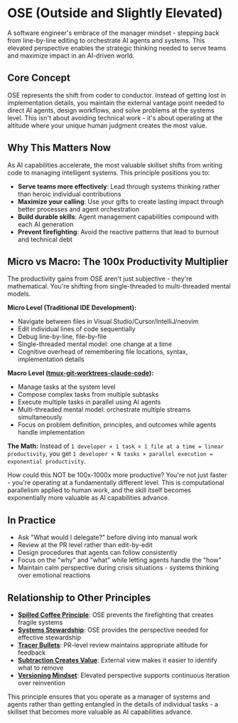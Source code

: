 # OSE (Outside and Slightly Elevated)

A software engineer's embrace of the manager mindset - stepping back from line-by-line editing to orchestrate AI agents and systems. This elevated perspective enables the strategic thinking needed to serve teams and maximize impact in an AI-driven world.

## Core Concept

OSE represents the shift from coder to conductor. Instead of getting lost in implementation details, you maintain the external vantage point needed to direct AI agents, design workflows, and solve problems at the systems level. This isn't about avoiding technical work - it's about operating at the altitude where your unique human judgment creates the most value.

## Why This Matters Now

As AI capabilities accelerate, the most valuable skillset shifts from writing code to managing intelligent systems. This principle positions you to:

- **Serve teams more effectively**: Lead through systems thinking rather than heroic individual contributions
- **Maximize your calling**: Use your gifts to create lasting impact through better processes and agent orchestration
- **Build durable skills**: Agent management capabilities compound with each AI generation
- **Prevent firefighting**: Avoid the reactive patterns that lead to burnout and technical debt

## Micro vs Macro: The 100x Productivity Multiplier

The productivity gains from OSE aren't just subjective - they're mathematical. You're shifting from single-threaded to multi-threaded mental models.

**Micro Level (Traditional IDE Development):**
- Navigate between files in Visual Studio/Cursor/IntelliJ/neovim
- Edit individual lines of code sequentially
- Debug line-by-line, file-by-file
- Single-threaded mental model: one change at a time
- Cognitive overhead of remembering file locations, syntax, implementation details

**Macro Level ([tmux-git-worktrees-claude-code](../procedures/tmux-git-worktrees-claude-code.md)):**
- Manage tasks at the system level
- Compose complex tasks from multiple subtasks
- Execute multiple tasks in parallel using AI agents
- Multi-threaded mental model: orchestrate multiple streams simultaneously
- Focus on problem definition, principles, and outcomes while agents handle implementation

**The Math:**
Instead of `1 developer × 1 task × 1 file at a time = linear productivity`, you get `1 developer × N tasks × parallel execution = exponential productivity`.

How could this NOT be 100x-1000x more productive? You're not just faster - you're operating at a fundamentally different level. This is computational parallelism applied to human work, and the skill itself becomes exponentially more valuable as AI capabilities advance.

## In Practice

- Ask "What would I delegate?" before diving into manual work
- Review at the PR level rather than edit-by-edit
- Design procedures that agents can follow consistently
- Focus on the "why" and "what" while letting agents handle the "how"
- Maintain calm perspective during crisis situations - systems thinking over emotional reactions

## Relationship to Other Principles

- **[Spilled Coffee Principle](../../../README.md)**: OSE prevents the firefighting that creates fragile systems
- **[Systems Stewardship](systems-stewardship.md)**: OSE provides the perspective needed for effective stewardship
- **[Tracer Bullets](tracer-bullets.md)**: PR-level review maintains appropriate altitude for feedback
- **[Subtraction Creates Value](subtraction-creates-value.md)**: External view makes it easier to identify what to remove
- **[Versioning Mindset](versioning-mindset.md)**: Elevated perspective supports continuous iteration over reinvention

This principle ensures that you operate as a manager of systems and agents rather than getting entangled in the details of individual tasks - a skillset that becomes more valuable as AI capabilities advance.